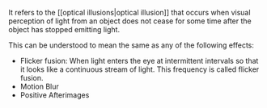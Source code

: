 It refers to the [[optical illusions|optical illusion]] that occurs when visual perception of light from an object does not cease for some time after the object has stopped emitting light.

This can be understood to mean the same as any of the following effects:

- Flicker fusion: When light enters the eye at intermittent intervals so that it looks like a continuous stream of light. This frequency is called flicker fusion.
- Motion Blur
- Positive Afterimages